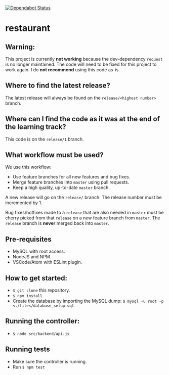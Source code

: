 [![Dependabot Status](https://api.dependabot.com/badges/status?host=github&repo=HonkingGoose/restaurant)](https://dependabot.com)

# restaurant

## Warning:

This project is currently **not working** because the dev-dependency `request` is no longer maintained.
The code will need to be fixed for this project to work again.
I do **not recommend** using this code as-is.

## Where to find the latest release?

The latest release will always be found on the `release/<highest number>` branch.

## Where can I find the code as it was at the end of the learning track?

This code is on the `release/1` branch.

## What workflow must be used?

We use this workflow:

- Use feature branches for all new features and bug fixes.
- Merge feature branches into `master` using pull requests.
- Keep a high quality, up-to-date `master` branch.

A new release will go on the `release/` branch.
The release number must be incremented by 1.

Bug fixes/hotfixes made to a `release` that are also needed in `master` must be cherry picked from that `release` on a new feature branch from `master`.
The `release` branch is **never** merged back into `master`.

## Pre-requisites

- MySQL with root access.
- NodeJS and NPM.
- VSCode/Atom with ESLint plugin.

## How to get started:

- `$ git clone` this repository.
- `$ npm install`
- Create the database by importing the MySQL dump:
`$ mysql -u root -p <./files/database_setup.sql`

## Running the controller:

- `$ node src/backend/api.js`

## Running tests

- Make sure the controller is running.
- Run `$ npm test`
